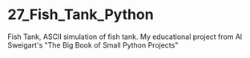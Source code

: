 # 27_Fish_Tank_Python
Fish Tank, ASCII simulation of fish tank. My educational project from Al Sweigart's "The Big Book of Small Python Projects"
